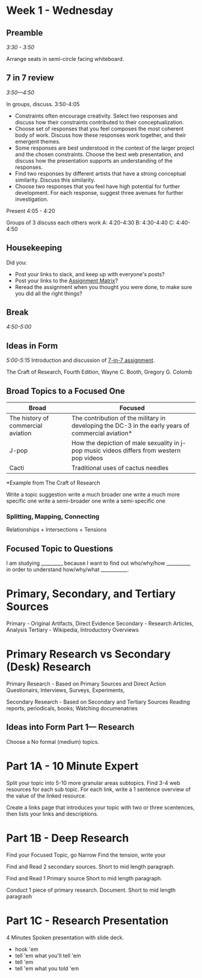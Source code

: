 # Week 1 - Wednesday

## Preamble
*3:30 - 3:50*

Arrange seats in semi-circle facing whiteboard.


## 7 in 7 review
*3:50—4:50*

In groups, discuss. 3:50-4:05
- Constraints often encourage creativity. Select two responses and discuss how their constraints contributed to their conceptualization.
- Choose set of responses that you feel composes the most coherent body of work. Discuss how these responses work together, and their emergent themes.
- Some responses are best understood in the context of the larger project and the chosen constraints. Choose the best web presentation, and discuss how the presentation supports an understanding of the responses.
- Find two responses by different artists that have a strong conceptual similarity. Discuss this similarity.
- Choose two responses that you feel have high potential for further development. For each response, suggest three avenues for further investigation.

Present 4:05 - 4:20

Groups of 3 discuss each others work
A: 4:20-4:30
B: 4:30-4:40
C: 4:40-4:50


## Housekeeping

Did you:
- Post your links to slack, and keep up with everyone's posts?
- Post your links to the [Assignment Matrix](https://docs.google.com/a/newschool.edu/spreadsheets/d/1PUGHF2wfe7VnJfYr5eYh9nNO6ekzHLHUrzS6PIz_WQ4/edit?usp=sharing)?
- Reread the assignment when you thought you were done, to make sure you did all the right things?


## Break
*4:50-5:00*

## Ideas in Form
*5:00-5:15*
Introduction and discussion of [7-in-7 assignment](../assignment_7_in_7).


The Craft of Research, Fourth Edition, Wayne C. Booth, Gregory G. Colomb

## Broad Topics to a Focused One



Broad | Focused
--- | ---
The history of commercial aviation | The contribution of the military in developing the DC-3 in the early years of commercial aviation*
J-pop | How the depiction of male sexuality in j-pop music videos differs from western pop videos
Cacti | Traditional uses of cactus needles

\*Example from The Craft of Research

Write a topic suggestion
write a much broader one
write a much more specific one
write a semi-broader one
write a semi-specific one

### Splitting, Mapping, Connecting
Relationships + Intersections + Tensions



## Focused Topic to Questions
I am studying _________
because I want to find out who/why/how __________
in order to understand how/why/what ___________.



# Primary, Secondary, and Tertiary Sources

Primary - Original Artifacts, Direct Evidence
Secondary - Research Articles, Analysis
Tertiary - Wikipedia, Introductory Overviews

# Primary Research vs Secondary (Desk) Research

Primary Research - Based on Primary Sources and Direct Action
Questionairs, Interviews, Surveys, Experiments,

Secondary Research - Based on Secondary and Tertiary Sources
Reading reports, periodicals, books; Watching documenatries


## Ideas into Form Part 1— Research
Choose a
No formal (medium) topics.


# Part 1A - 10 Minute Expert
Split your topic into 5-10 more granular areas subtopics. Find 3-4 web resources for each sub topic. For each link, write a 1 sentence overview of the value of the linked resource.

Create a links page that introduces your topic with two or three scentences, then lists your links and descriptions.

# Part 1B - Deep Research
Find your Focused Topic, go Narrow
Find the tension, write your



Find and Read 2 secondary sources. Short to mid length paragraph.

Find and Read 1 Primary source Short to mid length paragraph.

Conduct 1 piece of primary research. Document. Short to mid length paragraoh


# Part 1C - Research Presentation

4 Minutes Spoken presentation with slide deck.



- hook 'em
- tell 'em what you'll tell 'em
- tell 'em
- tell 'em what you told 'em
